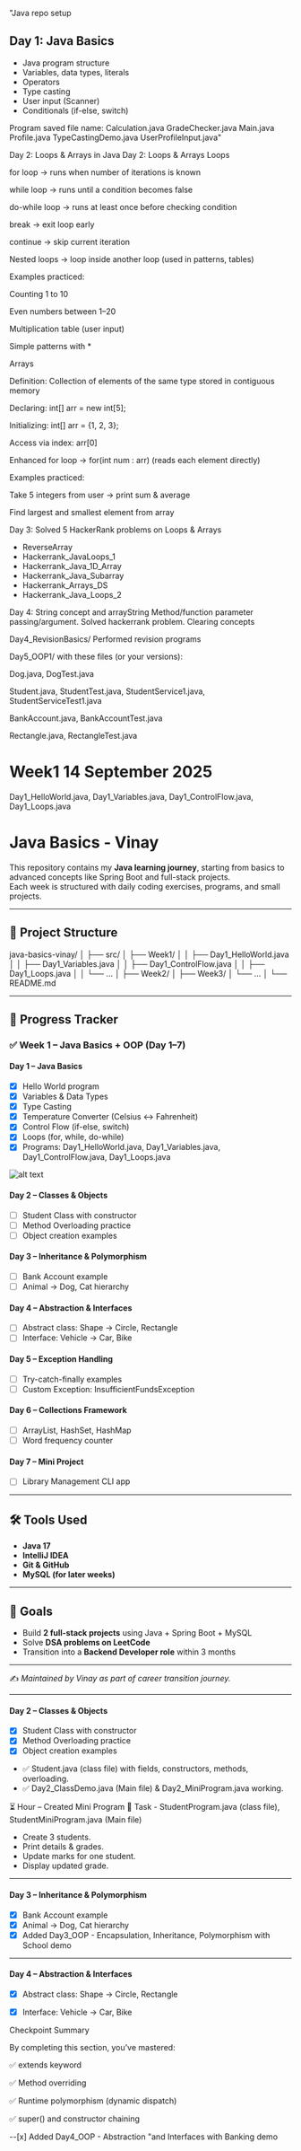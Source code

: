 
"Java repo setup
## Day 1: Java Basics
- Java program structure
- Variables, data types, literals
- Operators
- Type casting
- User input (Scanner)
- Conditionals (if-else, switch)

Program saved file name:
Calculation.java
GradeChecker.java
Main.java
Profile.java
TypeCastingDemo.java
UserProfileInput.java" 

Day 2: Loops & Arrays in Java
Day 2: Loops & Arrays
Loops

for loop → runs when number of iterations is known

while loop → runs until a condition becomes false

do-while loop → runs at least once before checking condition

break → exit loop early

continue → skip current iteration

Nested loops → loop inside another loop (used in patterns, tables)

Examples practiced:

Counting 1 to 10

Even numbers between 1–20

Multiplication table (user input)

Simple patterns with *

Arrays

Definition: Collection of elements of the same type stored in contiguous memory

Declaring: int[] arr = new int[5];

Initializing: int[] arr = {1, 2, 3};

Access via index: arr[0]

Enhanced for loop → for(int num : arr) (reads each element directly)

Examples practiced:

Take 5 integers from user → print sum & average

Find largest and smallest element from array

Day 3: Solved 5 HackerRank problems on Loops & Arrays

- ReverseArray
- Hackerrank_JavaLoops_1
- Hackerrank_Java_1D_Array
- Hackerrank_Java_Subarray
- Hackerrank_Arrays_DS
- Hackerrank_Java_Loops_2

Day 4: String concept and arrayString
Method/function parameter passing/argument.
Solved hackerrank problem.
Clearing concepts

Day4_RevisionBasics/ Performed revision programs

Day5_OOP1/ with these files (or your versions):

Dog.java, DogTest.java

Student.java, StudentTest.java, StudentService1.java, StudentServiceTest1.java

BankAccount.java, BankAccountTest.java

Rectangle.java, RectangleTest.java


# Week1 14 September 2025

Day1_HelloWorld.java, Day1_Variables.java, Day1_ControlFlow.java, Day1_Loops.java

# Java Basics - Vinay

This repository contains my **Java learning journey**, starting from basics to advanced concepts like Spring Boot and full-stack projects.  
Each week is structured with daily coding exercises, programs, and small projects.  

---

## 📂 Project Structure

java-basics-vinay/
│
├── src/
│ ├── Week1/
│ │ ├── Day1_HelloWorld.java
│ │ ├── Day1_Variables.java
│ │ ├── Day1_ControlFlow.java
│ │ ├── Day1_Loops.java
│ │ └── ...
│ ├── Week2/
│ ├── Week3/
│ └── ...
│
└── README.md


---

## 📅 Progress Tracker

### ✅ Week 1 – Java Basics + OOP (Day 1–7)

#### Day 1 – Java Basics
- [x] Hello World program  
- [x] Variables & Data Types  
- [x] Type Casting  
- [x] Temperature Converter (Celsius ↔ Fahrenheit)  
- [x] Control Flow (if-else, switch)  
- [x] Loops (for, while, do-while)  
- [x] Programs: Day1_HelloWorld.java, Day1_Variables.java, Day1_ControlFlow.java, Day1_Loops.java  

![alt text](image.png)

#### Day 2 – Classes & Objects  
- [ ] Student Class with constructor  
- [ ] Method Overloading practice  
- [ ] Object creation examples  

#### Day 3 – Inheritance & Polymorphism  
- [ ] Bank Account example  
- [ ] Animal → Dog, Cat hierarchy  

#### Day 4 – Abstraction & Interfaces  
- [ ] Abstract class: Shape → Circle, Rectangle  
- [ ] Interface: Vehicle → Car, Bike  

#### Day 5 – Exception Handling  
- [ ] Try-catch-finally examples  
- [ ] Custom Exception: InsufficientFundsException  

#### Day 6 – Collections Framework  
- [ ] ArrayList, HashSet, HashMap  
- [ ] Word frequency counter  

#### Day 7 – Mini Project  
- [ ] Library Management CLI app  

---

## 🛠 Tools Used
- **Java 17**  
- **IntelliJ IDEA**  
- **Git & GitHub**  
- **MySQL (for later weeks)**  

---

## 🚀 Goals
- Build **2 full-stack projects** using Java + Spring Boot + MySQL  
- Solve **DSA problems on LeetCode**  
- Transition into a **Backend Developer role** within 3 months  

---

✍️ *Maintained by Vinay as part of career transition journey.*

---

#### Day 2 – Classes & Objects  
- [x] Student Class with constructor  
- [x] Method Overloading practice  
- [x] Object creation examples 

- ✅ Student.java (class file) with fields, constructors, methods, overloading.
- ✅ Day2_ClassDemo.java (Main file) & Day2_MiniProgram.java working.

⏳ Hour – Created Mini Program
🔹 Task - StudentProgram.java (class file), StudentMiniProgram.java (Main file)
- Create 3 students.
- Print details & grades.
- Update marks for one student.
- Display updated grade.

---

#### Day 3 – Inheritance & Polymorphism  
- [x] Bank Account example  
- [x] Animal → Dog, Cat hierarchy  
- [x] Added Day3_OOP - Encapsulation, Inheritance, Polymorphism with School demo

---

#### Day 4 – Abstraction & Interfaces  
- [x] Abstract class: Shape → Circle, Rectangle  
- [x] Interface: Vehicle → Car, Bike 


Checkpoint Summary

By completing this section, you’ve mastered:

✅ extends keyword

✅ Method overriding

✅ Runtime polymorphism (dynamic dispatch)

✅ super() and constructor chaining

--[x] Added Day4_OOP - Abstraction "and Interfaces with Banking demo
